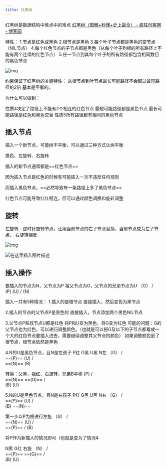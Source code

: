 ```yaml
---
title: 红黑树
---
```

红黑树是数据结构中难点中的难点
[红黑树（图解+秒懂+史上最全） - 疯狂创客圈 - 博客园](https://www.cnblogs.com/crazymakercircle/p/16320430.html)

特性：
1.节点是红色或黑色
2.根节点是黑色
3.每个叶子节点都是黑色的空节点（NIL节点）
4.每个红色节点的子节点都是黑色（从每个叶子到根的所有路径上不能有两个连续的红色节点）
5.任一节点到其每个叶子的所有路径都包含相同数目的黑色节点


![img](https://img-blog.csdnimg.cn/20200901114718174.png)


约束保证了红黑树的关键特性：
从根节点到叶节点最长可能路径不会超过最短路径的2倍
基本是平衡的。

为什么可以做到：

性质4决定了路径上不能有2个相连的红色节点
最短可能路径都是黑色节点
最长可能路径是红色和黑色交替
性质5所有路径都有相同的黑色节点

## 插入节点

插入一个新节点，可能树不平衡，可以通过三种方式让树平衡

换色、左旋转、右旋转

插入的新节点通常都是==红色节点==

因为插入节点是红色的时候有可能插入一次不违反任何规则

而插入黑色节点，==必然导致有一条路径上多了黑色节点==

红色节点可能导致红红相连，但可以通过颜色调换和旋转调整

## 旋转

左旋转 - 逆时针旋转节点，让用当前节点的右子节点替换，当前节点成为左子节点。
右旋转相反

![img](https://img-blog.csdnimg.cn/img_convert/dea622e0576539552458e3afcffb1f59.png)

![在这里插入图片描述](https://img-blog.csdnimg.cn/82f3502b5be24051bd7688b1e0f36135.png)

## 插入操作
要插入的节点为N，父节点为P
祖父节点为G，父节点的兄弟节点为U
		（G）
		/       \
	   (P)          (U)
	   /
	 (N)

插入一共有5种情况：
1.插入的是根节点
直接插入，然后变色为黑节点

2.插入的节点的父节点P是黑色的
直接插入，节点添加两个黑色NIL节点

3.父节点P和叔节点U都是红色
将P和U变为黑色，将G变为红色
可能的问题：G的父节点也为红色，可以递归调整颜色。（也就是可以把G及以下的子节点都看成一个大的红色节点要插入进去，需要继续调整其父节点的颜色）
如果调整颜色到了根节点，根节点依然是黑色

4.N的U是黑色节点，且N是左孩子
P红 G黑 U黑 N左
		（G）
		/       \
	  ==(P)==          (U)
	  /   \
	==(N)==  (B)

转换：父黑、祖红、右旋转、兄弟B平移
	    (P)
	   /         \
	==(N)==         ==(G)==
		   /       \
		(B)       (U)

5.N的U是黑色节点，且N是右孩子
P红 G黑 U黑 N右
		（G）
		/       \
	  ==(P)==          (U)
	  /   \
	(B)   ==(N)==

第一步以P为根进行左旋
		（G）
		/       \
	  ==(N)==          (U)
	  /   
	==(P)==
	/
   (B)

将P作为新插入的情况即可（也就是变为了情况4

N黑 G红 右旋
		（N）
		/       \
	  ==(P)==          ==(G)==
	  /                 \
	(B)                 (U)
